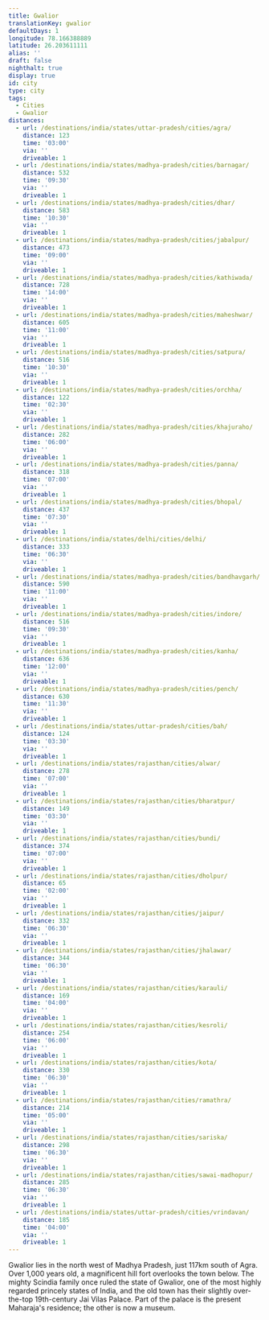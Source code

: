 ```yaml
---
title: Gwalior
translationKey: gwalior
defaultDays: 1
longitude: 78.166388889
latitude: 26.203611111
alias: ''
draft: false
nighthalt: true
display: true
id: city
type: city
tags:
  - Cities
  - Gwalior
distances:
  - url: /destinations/india/states/uttar-pradesh/cities/agra/
    distance: 123
    time: '03:00'
    via: ''
    driveable: 1
  - url: /destinations/india/states/madhya-pradesh/cities/barnagar/
    distance: 532
    time: '09:30'
    via: ''
    driveable: 1
  - url: /destinations/india/states/madhya-pradesh/cities/dhar/
    distance: 583
    time: '10:30'
    via: ''
    driveable: 1
  - url: /destinations/india/states/madhya-pradesh/cities/jabalpur/
    distance: 473
    time: '09:00'
    via: ''
    driveable: 1
  - url: /destinations/india/states/madhya-pradesh/cities/kathiwada/
    distance: 728
    time: '14:00'
    via: ''
    driveable: 1
  - url: /destinations/india/states/madhya-pradesh/cities/maheshwar/
    distance: 605
    time: '11:00'
    via: ''
    driveable: 1
  - url: /destinations/india/states/madhya-pradesh/cities/satpura/
    distance: 516
    time: '10:30'
    via: ''
    driveable: 1
  - url: /destinations/india/states/madhya-pradesh/cities/orchha/
    distance: 122
    time: '02:30'
    via: ''
    driveable: 1
  - url: /destinations/india/states/madhya-pradesh/cities/khajuraho/
    distance: 282
    time: '06:00'
    via: ''
    driveable: 1
  - url: /destinations/india/states/madhya-pradesh/cities/panna/
    distance: 318
    time: '07:00'
    via: ''
    driveable: 1
  - url: /destinations/india/states/madhya-pradesh/cities/bhopal/
    distance: 437
    time: '07:30'
    via: ''
    driveable: 1
  - url: /destinations/india/states/delhi/cities/delhi/
    distance: 333
    time: '06:30'
    via: ''
    driveable: 1
  - url: /destinations/india/states/madhya-pradesh/cities/bandhavgarh/
    distance: 590
    time: '11:00'
    via: ''
    driveable: 1
  - url: /destinations/india/states/madhya-pradesh/cities/indore/
    distance: 516
    time: '09:30'
    via: ''
    driveable: 1
  - url: /destinations/india/states/madhya-pradesh/cities/kanha/
    distance: 636
    time: '12:00'
    via: ''
    driveable: 1
  - url: /destinations/india/states/madhya-pradesh/cities/pench/
    distance: 630
    time: '11:30'
    via: ''
    driveable: 1
  - url: /destinations/india/states/uttar-pradesh/cities/bah/
    distance: 124
    time: '03:30'
    via: ''
    driveable: 1
  - url: /destinations/india/states/rajasthan/cities/alwar/
    distance: 278
    time: '07:00'
    via: ''
    driveable: 1
  - url: /destinations/india/states/rajasthan/cities/bharatpur/
    distance: 149
    time: '03:30'
    via: ''
    driveable: 1
  - url: /destinations/india/states/rajasthan/cities/bundi/
    distance: 374
    time: '07:00'
    via: ''
    driveable: 1
  - url: /destinations/india/states/rajasthan/cities/dholpur/
    distance: 65
    time: '02:00'
    via: ''
    driveable: 1
  - url: /destinations/india/states/rajasthan/cities/jaipur/
    distance: 332
    time: '06:30'
    via: ''
    driveable: 1
  - url: /destinations/india/states/rajasthan/cities/jhalawar/
    distance: 344
    time: '06:30'
    via: ''
    driveable: 1
  - url: /destinations/india/states/rajasthan/cities/karauli/
    distance: 169
    time: '04:00'
    via: ''
    driveable: 1
  - url: /destinations/india/states/rajasthan/cities/kesroli/
    distance: 254
    time: '06:00'
    via: ''
    driveable: 1
  - url: /destinations/india/states/rajasthan/cities/kota/
    distance: 330
    time: '06:30'
    via: ''
    driveable: 1
  - url: /destinations/india/states/rajasthan/cities/ramathra/
    distance: 214
    time: '05:00'
    via: ''
    driveable: 1
  - url: /destinations/india/states/rajasthan/cities/sariska/
    distance: 298
    time: '06:30'
    via: ''
    driveable: 1
  - url: /destinations/india/states/rajasthan/cities/sawai-madhopur/
    distance: 285
    time: '06:30'
    via: ''
    driveable: 1
  - url: /destinations/india/states/uttar-pradesh/cities/vrindavan/
    distance: 185
    time: '04:00'
    via: ''
    driveable: 1
---
```



















































































































































































































Gwalior lies in the north west of Madhya Pradesh, just 117km south of Agra. Over 1,000 years old, a magnificent hill fort overlooks the town below. The mighty Scindia family once ruled the state of Gwalior, one of the most highly regarded princely states of India, and the old town has their slightly over-the-top 19th-century Jai Vilas Palace. Part of the palace is the present Maharaja's residence; the other is now a museum.